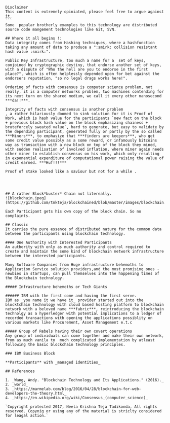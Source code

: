 
````
Disclaimer
This content is extremely opiniated, please feel free to argue against it. 
```
Some  popular brotherly examples to this technology are distributed source code mangement technologies like Git, SVN.

## Where it all begins !:
Data integrity comes from Hashing techniques, where a hashfunction taking any amount of data to produce a ":smirk: collision resistant hash value :smirk:".

Public Key Infrastructure, too much a name for a  set of keys, conjoined by cryptographic destiny, that endorse another set of keys, with a dispute of "Who the hell are you to endorse in the first place?", which is often helplessly depended upon for bet against the endorsers reputation, "so no legal drags works here!".

Ordering of facts with consensus is computer science problem, not really, it is a computer networks problem, two machines contending for 
its next turn on the shared medium, we call it every other nanosecond ***da!!***. 

Integrity of facts with consensus is another problem
, a rather hilariously doomed to sink solution for it is Proof of Work, which is hash value for the participants `new fact on the block + previous block hash value on the block emphasizing chainess + bruteforcely sweated value`, hard to generate, but easy to validate by the depending participant, generated fully or partly by the so called ***Miners***, to emphasize that ***finders are keepers***, who get some credit value possibly as a some reward, or infamously bitcoins way as transaction with a new block on top of the block they mined, with sudden realisation of involved inflation, where miner again needs other miner to establish consensus on his work, which only resulting in exponential expenditure of computational power raising the value of credit earned. ***Huf!!!***

Proof of stake looked like a saviour but not for a while .




## A rather Block*buster* Chain not litereally.
![blockchain.jpeg](https://github.com/tnkteja/blockchained/blob/master/images/blockchain.jpeg)

Each Participant gets his own copy of the block chain. So no complaints.

## Classic
It carries the pure essence of distributed nature for the common data between the participants using blockchain technology. 

#### One Authority with Interested Participants
An authority with only as much authority and control required to create and maintain the some kind of blockchain network infrastructure between the interested participants.

Many Software Companies from Huge infrastructure behemoths to Application Service solution providers,and the most promising ones - newbies in startups, can pull themselves into the happening times of the Blockchain technology.

##### Infrastructure behemoths or Tech Giants

###### IBM with the first come and having the first serve.
IBM as _you name it we have it_ provider started out into the blocktchain technology with cloud based hosting platform to blockchain network with a beloved name ***fabric***, reintroducing the blockchain technolgy as a hyperledger with potential implications to a ledger of recorded transactions with opening the applications possiblity on various markets like Procurement, Asset Management e.t.c 

##### Group of Rebels having their own covert operations
Any group of individuals can come together and make their own network, from as much vanila to  much complicated implementation by atleast following the basic blockchain technology principles.

### IBM Business Block

**Participants** with _managed identities_ 

## References

1. _Wang, Andy. "Blockchain Technology and Its Applications." (2016)._
2. _world_
3. _https://marmelab.com/blog/2016/04/28/blockchain-for-web-developers-the-theory.html_
4. _https://en.wikipedia.org/wiki/Consensus_(computer_science)_

`Copyright protected 2017, Neela Krishna Teja Tadikonda, All rights reserved. Copynig or using any of the material is striclty considered for leagal action.`
